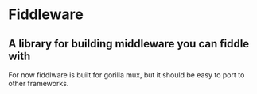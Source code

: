 # Fiddleware

## A library for building middleware you can fiddle with

For now fiddlware is built for gorilla mux, but it should be easy to port to other frameworks.

